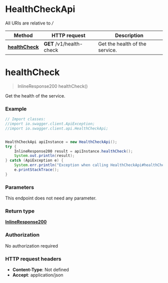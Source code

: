 # HealthCheckApi

All URIs are relative to */*

Method | HTTP request | Description
------------- | ------------- | -------------
[**healthCheck**](HealthCheckApi.md#healthCheck) | **GET** /v1/health-check | Get the health of the service.

<a name="healthCheck"></a>
# **healthCheck**
> InlineResponse200 healthCheck()

Get the health of the service.

### Example
```java
// Import classes:
//import io.swagger.client.ApiException;
//import io.swagger.client.api.HealthCheckApi;


HealthCheckApi apiInstance = new HealthCheckApi();
try {
    InlineResponse200 result = apiInstance.healthCheck();
    System.out.println(result);
} catch (ApiException e) {
    System.err.println("Exception when calling HealthCheckApi#healthCheck");
    e.printStackTrace();
}
```

### Parameters
This endpoint does not need any parameter.

### Return type

[**InlineResponse200**](InlineResponse200.md)

### Authorization

No authorization required

### HTTP request headers

 - **Content-Type**: Not defined
 - **Accept**: application/json


